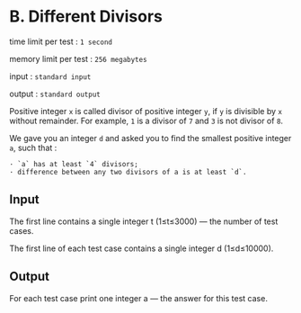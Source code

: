 # B. Different Divisors

time limit per test : `1 second`

memory limit per test : `256 megabytes`

input : `standard input`

output : `standard output`

Positive integer `x` is called divisor of positive integer `y`, if `y` is divisible by `x` without remainder. For example, `1` is a divisor of `7` and `3` is not divisor of `8`.

We gave you an integer `d` and asked you to find the smallest positive integer `a`, such that :

    · `a` has at least `4` divisors;
    · difference between any two divisors of a is at least `d`.

## Input

The first line contains a single integer t (1≤t≤3000) — the number of test cases.

The first line of each test case contains a single integer d (1≤d≤10000).

## Output

For each test case print one integer a — the answer for this test case.
